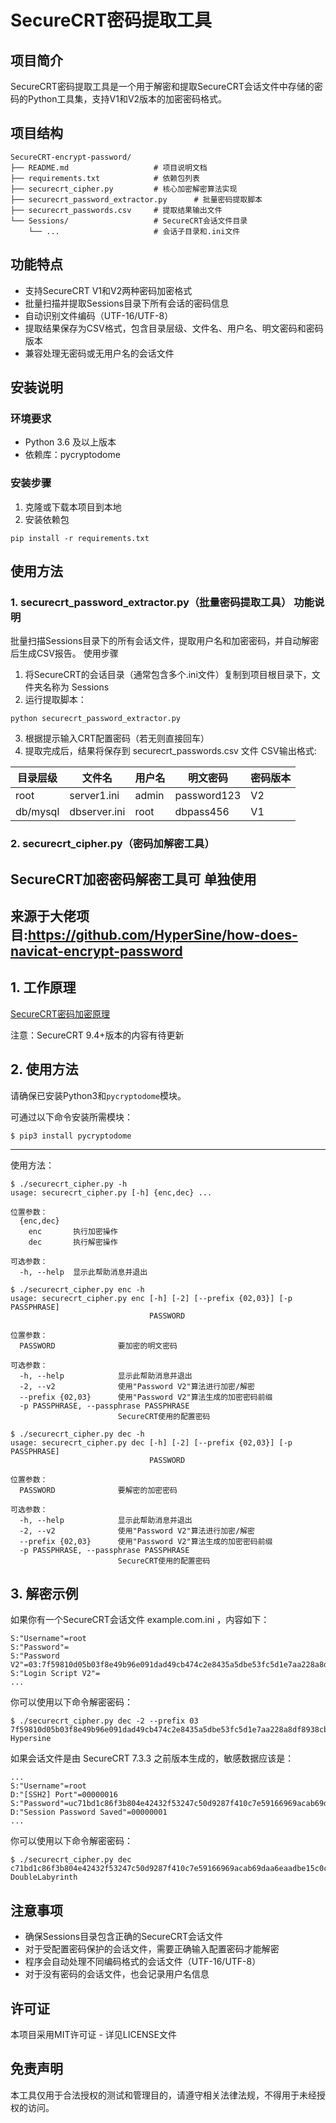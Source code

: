 # SecureCRT密码提取工具
## 项目简介
SecureCRT密码提取工具是一个用于解密和提取SecureCRT会话文件中存储的密码的Python工具集，支持V1和V2版本的加密密码格式。

## 项目结构
```
SecureCRT-encrypt-password/
├── README.md                   # 项目说明文档
├── requirements.txt            # 依赖包列表
├── securecrt_cipher.py         # 核心加密解密算法实现
├── securecrt_password_extractor.py      # 批量密码提取脚本
├── securecrt_passwords.csv     # 提取结果输出文件
└── Sessions/                   # SecureCRT会话文件目录
    └── ...                     # 会话子目录和.ini文件
```
## 功能特点
- 支持SecureCRT V1和V2两种密码加密格式
- 批量扫描并提取Sessions目录下所有会话的密码信息
- 自动识别文件编码（UTF-16/UTF-8）
- 提取结果保存为CSV格式，包含目录层级、文件名、用户名、明文密码和密码版本
- 兼容处理无密码或无用户名的会话文件
## 安装说明
### 环境要求
- Python 3.6 及以上版本
- 依赖库：pycryptodome
### 安装步骤
1. 克隆或下载本项目到本地
2. 安装依赖包
```
pip install -r requirements.txt
```
## 使用方法

### 1. securecrt_password_extractor.py（批量密码提取工具） 功能说明
批量扫描Sessions目录下的所有会话文件，提取用户名和加密密码，并自动解密后生成CSV报告。
 使用步骤
1. 将SecureCRT的会话目录（通常包含多个.ini文件）复制到项目根目录下，文件夹名称为 Sessions
2. 运行提取脚本：
```
python securecrt_password_extractor.py
```
3. 根据提示输入CRT配置密码（若无则直接回车）
4. 提取完成后，结果将保存到 securecrt_passwords.csv 文件 CSV输出格式:
   
  | 目录层级 | 文件名 | 用户名 | 明文密码 | 密码版本 |
  |----------|--------|--------|----------|----------|
  | root     | server1.ini | admin | password123 | V2 |
  | db/mysql | dbserver.ini | root | dbpass456 | V1 |


### 2. securecrt_cipher.py（密码加解密工具）
## SecureCRT加密密码解密工具可 单独使用
## 来源于大佬项目:https://github.com/HyperSine/how-does-navicat-encrypt-password

## 1. 工作原理

[SecureCRT密码加密原理](how-does-SecureCRT-encrypt-password.md)

注意：SecureCRT 9.4+版本的内容有待更新

## 2. 使用方法

请确保已安装Python3和`pycryptodome`模块。

可通过以下命令安装所需模块：

```console
$ pip3 install pycryptodome
```

---

使用方法：

```console
$ ./securecrt_cipher.py -h
usage: securecrt_cipher.py [-h] {enc,dec} ...

位置参数：
  {enc,dec}
    enc       执行加密操作
    dec       执行解密操作

可选参数：
  -h, --help  显示此帮助消息并退出
```

```console
$ ./securecrt_cipher.py enc -h
usage: securecrt_cipher.py enc [-h] [-2] [--prefix {02,03}] [-p PASSPHRASE]
                               PASSWORD

位置参数：
  PASSWORD              要加密的明文密码

可选参数：
  -h, --help            显示此帮助消息并退出
  -2, --v2              使用"Password V2"算法进行加密/解密
  --prefix {02,03}      使用"Password V2"算法生成的加密密码前缀
  -p PASSPHRASE, --passphrase PASSPHRASE
                        SecureCRT使用的配置密码
```

```console
$ ./securecrt_cipher.py dec -h
usage: securecrt_cipher.py dec [-h] [-2] [--prefix {02,03}] [-p PASSPHRASE]
                               PASSWORD

位置参数：
  PASSWORD              要解密的加密密码

可选参数：
  -h, --help            显示此帮助消息并退出
  -2, --v2              使用"Password V2"算法进行加密/解密
  --prefix {02,03}      使用"Password V2"算法生成的加密密码前缀
  -p PASSPHRASE, --passphrase PASSPHRASE
                        SecureCRT使用的配置密码
```

## 3. 解密示例

如果你有一个SecureCRT会话文件 example.com.ini ，内容如下：

```
S:"Username"=root
S:"Password"=
S:"Password V2"=03:7f59810d05b03f8e49b96e091dad49cb474c2e8435a5dbe53fc5d1e7aa228a8df8938cb01a7dd0c72cc361595ef5c2b675d8b2a64663776b95b065fec9b0fc36f168ffe3ae6fdedc3e1897389609536f
S:"Login Script V2"=
...
```

你可以使用以下命令解密密码：

```console
$ ./securecrt_cipher.py dec -2 --prefix 03 7f59810d05b03f8e49b96e091dad49cb474c2e8435a5dbe53fc5d1e7aa228a8df8938cb01a7dd0c72cc361595ef5c2b675d8b2a64663776b95b065fec9b0fc36f168ffe3ae6fdedc3e1897389609536f
Hypersine
```

如果会话文件是由 SecureCRT 7.3.3 之前版本生成的，敏感数据应该是：

```
...
S:"Username"=root
D:"[SSH2] Port"=00000016
S:"Password"=uc71bd1c86f3b804e42432f53247c50d9287f410c7e59166969acab69daa6eaadbe15c0c54c0e076e945a6d82f9e13df2
D:"Session Password Saved"=00000001
...
```

你可以使用以下命令解密密码：

```console
$ ./securecrt_cipher.py dec c71bd1c86f3b804e42432f53247c50d9287f410c7e59166969acab69daa6eaadbe15c0c54c0e076e945a6d82f9e13df2
DoubleLabyrinth
```
## 注意事项
- 确保Sessions目录包含正确的SecureCRT会话文件
- 对于受配置密码保护的会话文件，需要正确输入配置密码才能解密
- 程序会自动处理不同编码格式的会话文件（UTF-16/UTF-8）
- 对于没有密码的会话文件，也会记录用户名信息
## 许可证
本项目采用MIT许可证 - 详见LICENSE文件

## 免责声明
本工具仅用于合法授权的测试和管理目的，请遵守相关法律法规，不得用于未经授权的访问。
